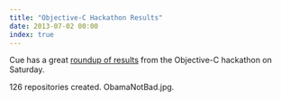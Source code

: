 ```yaml
---
title: "Objective-C Hackathon Results"
date: 2013-07-02 00:00
index: true
---
```


Cue has a great [roundup of results](http://tech.cueup.com/blog/2013/07/01/objective-c-hackathon-recap/) from the Objective-C hackathon on Saturday.

126 repositories created. ObamaNotBad.jpg.

<!-- more -->
